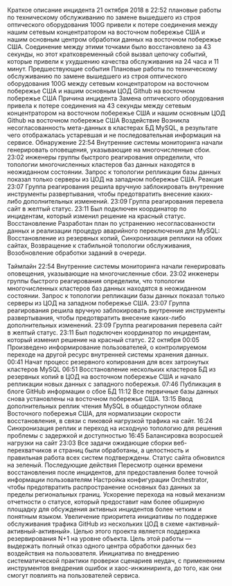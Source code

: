 Краткое описание инцидента
21 октября 2018 в 22:52 плановые работы по техническому обслуживанию по замене вышедшего из строя оптического оборудования 100G привели к потере соединения между нашим сетевым концентратором на восточном побережье США и нашим основным центром обработки данных на восточном побережье США. Соединение между этими точками было восстановлено за 43 секунды, но этот кратковременный сбой вызвал цепочку событий, которые привели к ухудшению качества обслуживания на 24 часа и 11 минут.
Предшествующие события
Плановые работы по техническому обслуживанию по замене вышедшего из строя оптического оборудования 100G между сетевым концентратором на восточном побережье США и нашим основным ЦОД Github на восточном побережье США
Причина инцидента
Замена оптического оборудования привела к потере соединения на 43 секунды между сетевым концентратором на восточном побережье США и нашим основным ЦОД Github на восточном побережье США
Воздействие 
Возникла несогласованность мета-данных в кластерах БД MySQL, в результате чего отображалась устаревшая и не последовательная информация на сервисе.
Обнаружение
22:54 Внутренние системы мониторинга начали генерировать оповещения, указывающие на многочисленные сбои.
23:02 инженеры группы быстрого реагирования определили, что топологии многочисленных кластеров баз данных находятся в неожиданном состоянии. Запрос к топологии репликации базы данных показал только серверы из ЦОД на западном побережье США.
Реакция
23:07 Группа реагирования решила вручную заблокировать внутренние инструменты развертывания, чтобы предотвратить внесение каких-либо дополнительных изменений. 
23:09 Группа реагирования перевела сайт в желтый статус. 
23:11 Был подключен координатор по инцидентам, который изменил решение на красный статус.
Восстановление 
Разработан план по устранению несогласованности данных и реализации процедур аварийного переключения для MySQL:
Восстановление из резервных копий, 
Синхронизация реплики на обоих сайтах, 
Возвращение к стабильной топологии обслуживания, 
Возобновление обработки заданий в очереди.






Таймлайн 
22:54 Внутренние системы мониторинга начали генерировать оповещения, указывающие на многочисленные сбои.
23:02 инженеры группы быстрого реагирования определили, что топологии многочисленных кластеров баз данных находятся в неожиданном состоянии. Запрос к топологии репликации базы данных показал только серверы из ЦОД на западном побережье США.
23:07 Группа реагирования решила вручную заблокировать внутренние инструменты развертывания, чтобы предотвратить внесение каких-либо дополнительных изменений. 
23:09 Группа реагирования перевела сайт в желтый статус. 
23:11 Был подключен координатор по инцидентам, который изменил решение на красный статус.
22 октября 00:05 Произведено информирование пользователей, о контролируемом переходе на другой ресурс внутренней системы хранения данных.
00:41 Начат процесс резервного копирования для всех затронутых кластеров MySQL
06:51 Восстановление нескольких кластеров БД из резервных копий в ЦОД на восточном побережье США и начало репликации новых данных с западного побережья.
07:46 Публикация в блоге GitHub информации о сбое БД
11:12 Все первичные базы данных снова установлены на восточном побережье США.
13:15 Ввод дополнительных реплик чтения MySQL в общедоступном облаке Восточного побережья США, для нормализации скорости восстановления, в связи с пиковой нагрузкой трафика на сайт.
16:24 Синхронизация реплик и переход на исходную топологию для решения проблемы с задержкой и доступностью
16:45 Балансировка возросшей нагрузки на сайт
23:03 Все задачи ожидающие сборки веб-перехватчиков и страниц были обработаны, а целостность и правильная работа всех систем подтверждены. Статус сайта обновился на зеленый.
Последующие действия 
Пересмотр оценки времени восстановления после инцидентов, для предоставления более точной информации пользователям
Настройка конфигурации Orchestrator, чтобы предотвратить распространение основных баз данных за пределы региональных границ.
Ускорение перехода на новый механизм отчетности о статусе, который предоставит нам более обширную площадку для обсуждения активных инцидентов более четким и понятным языком.
Увеличение приоритета инициативы по поддержке обслуживания трафика GitHub из нескольких ЦОД в схеме «активный-активный-активный». Целью этого проекта является поддержка резервирования N+1 на уровне объекта. Цель этой работы — выдержать полный отказ одного центра обработки данных без воздействия на пользователя. 
Инициатива по внедрению систематической практики проверки сценариев неудач, с применением инструментов внедрения ошибок и хаос-инжиниринга, до того, как они смогут повлиять на пользователей сервиса.



